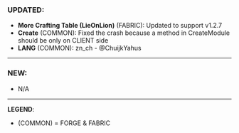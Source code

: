 ### UPDATED:
- **More Crafting Table (LieOnLion)** (FABRIC): Updated to support v1.2.7
- **Create** (COMMON): Fixed the crash because a method in CreateModule should be only on CLIENT side
- **LANG** (COMMON): zn_ch - @ChuijkYahus

---

### NEW:
- N/A

---

**LEGEND**:
- (COMMON) = FORGE & FABRIC